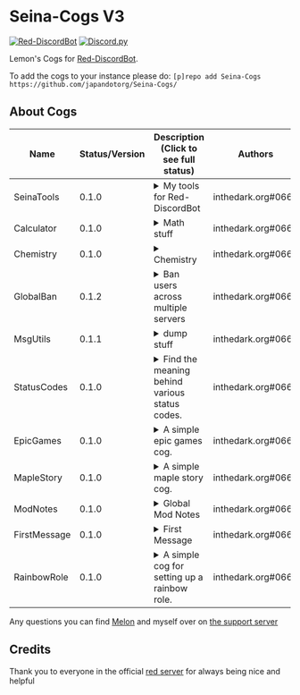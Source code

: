 # Seina-Cogs V3
[![Red-DiscordBot](https://img.shields.io/badge/Red--DiscordBot-V3-red.svg)](https://github.com/Cog-Creators/Red-DiscordBot) [![Discord.py](https://img.shields.io/badge/Discord.py-rewrite-blue.svg)](https://github.com/Rapptz/discord.py/tree/rewrite)

Lemon's Cogs for [Red-DiscordBot](https://github.com/Cog-Creators/Red-DiscordBot/tree/V3/develop).

To add the cogs to your instance please do: `[p]repo add Seina-Cogs https://github.com/japandotorg/Seina-Cogs/`

## About Cogs
| Name        | Status/Version   | Description (Click to see full status)                                                                                           | Authors                                     |
|-------------|------------------|----------------------------------------------------------------------------------------------------------------------------------|---------------------------------------------|
| SeinaTools  | 0.1.0            | <details><summary>My tools for Red-DiscordBot</summary>Some cool utility tools for Red-DiscordBot</details>                      | inthedark.org#0666                          |
| Calculator  | 0.1.0            | <details><summary>Math stuff</summary>Math stuff</details>                                                                       | inthedark.org#0666                          |
| Chemistry   | 0.1.0            | <details><summary>Chemistry</summary>Chemistry inside discord >.<</details>                                                      | inthedark.org#0666                          |
| GlobalBan   | 0.1.2            | <details><summary>Ban users across multiple servers</summary>Allows bot owners to make global bans across servers.</details>     | inthedark.org#0666                          |
| MsgUtils    | 0.1.1            | <details><summary>dump stuff</summary>Useful message utilities.</details>                                                        | inthedark.org#0666                          |
| StatusCodes | 0.1.0            | <details><summary>Find the meaning behind various status codes.</summary>Find the meaning behind various status codes.</details> | inthedark.org#0666                          |
| EpicGames   | 0.1.0            | <details><summary>A simple epic games cog.</summary>Get free games info from epic games store.</details>                         | inthedark.org#0666                          |
| MapleStory  | 0.1.0            | <details><summary>A simple maple story cog.</summary>Get user info from the maple story API.</details>                           | inthedark.org#0666                          |
| ModNotes    | 0.1.0            | <details><summary>Global Mod Notes</summary>Global Mod Notes for sussy users.</details>                                          | inthedark.org#0666                          |
| FirstMessage| 0.1.0            | <details><summary>First Message</summary>A simple cog for jump to first message of a channel.</details>                          | inthedark.org#0666                          |
| RainbowRole | 0.1.0            | <details><summary>A simple cog for setting up a rainbow role.</summary>Creates a rainbow role in your server which loops into the 7 rainbow roles every 90 seconds.</details> | inthedark.org#0666 |


Any questions you can find [Melon](https://discord.com/oauth2/authorize?client_id=808706062013825036&scope=bot&permissions=1099511627767%20applications.commands) and myself over on [the support server](https://discord.gg/mXfYuMy92r)

## Credits
Thank you to everyone in the official [red server](https://discord.gg/red) for always being nice and helpful
